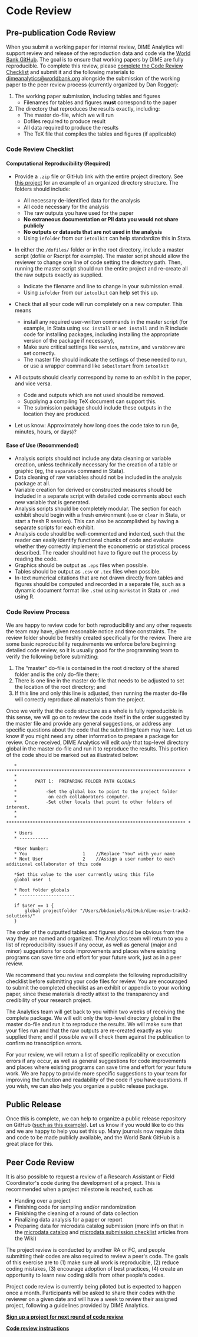 # Code Review

## Pre-publication Code Review

When you submit a working paper for internal review, DIME Analytics will support review and release of the reproduction data and code via the [World Bank GitHub](https://github.com/worldbank). The goal is to ensure that working papers by DIME are fully reproducible. To complete this review, please [complete the Code Review Checklist](https://github.com/worldbank/dimeanalytics/raw/master/non-mkdocs%20resources/DIME%20Analytics%20Code%20Review%20Checklist.pdf) and submit it and the following materials to [dimeanalytics@worldbank.org](mailto:dimeanalytics@worldbank.org) alongside the submission of the working paper to the peer review process (currently organized by Dan Rogger):

1. The working paper submission, including tables and figures
    - Filenames for tables and figures **must** correspond to the paper
1. The directory that reproduces the results exactly, including:
    - The master do-file, which we will run
    - Dofiles required to produce result
    - All data required to produce the results
    - The TeX file that compiles the tables and figures (if applicable)

### Code Review Checklist

#### Computational Reproducibility (Required)

- Provide a `.zip` file or GitHub link with the entire project directory. See [this project](https://github.com/worldbank/Water-When-It-Counts) for an example of an organized directory structure. The folders should include:
    - All necessary de-identified data for the analysis
    - All code necessary for the analysis
    - The raw outputs you have used for the paper
    - **No extraneous documentation or PII data you would not share publicly**
    - **No outputs or datasets that are not used in the analysis**
    - Using `iefolder` from our `ietoolkit` can help standardize this in Stata.

- In either the `/dofiles/` folder or in the root directory, include a master script (dofile or Rscript for example). The master script should allow the reviewer to change one line of code setting the directory path. Then, running the master script should run the entire project and re-create all the raw outputs exactly as supplied.
    - Indicate the filename and line to change in your submission email.
    - Using `iefolder` from our `ietoolkit` can help set this up.

- Check that all your code will run completely on a new computer. This means
    - install any required user-written commands in the master script (for example, in Stata using `ssc install` or `net install` and in R include code for installing packages, including installing the appropriate version of the package if necessary),
    - Make sure critical settings like `version`, `matsize`, and `varabbrev` are set correctly.
    - The master file should indicate the settings of these needed to run, or use a wrapper command like `ieboilstart` from `ietoolkit`

- All outputs should clearly correspond by name to an exhibit in the paper, and vice versa.
    - Code and outputs which are not used should be removed.
    - Supplying a compiling TeX document can support this.
    - The submission package should include these outputs in the location they are produced.

- Let us know: Approximately how long does the code take to run (ie, minutes, hours, or days)?

#### Ease of Use (Recommended)

- Analysis scripts should not include any data cleaning or variable creation, unless technically necessary for the creation of a table or graphic (eg, the `separate` command in Stata).
- Data cleaning of raw variables should not be included in the analysis package at all.
- Variable creation for derived or constructed measures should be included in a separate script with detailed code comments about each new variable that is generated.
- Analysis scripts should be completely modular. The section for each exhibit should begin with a fresh environment (`use` or `clear` in Stata, or start a fresh R session). This can also be accomplished by having a separate scripts for each exhibit.
- Analysis code should be well-commented and indented, such that the reader can easily identify functional chunks of code and evaluate whether they correctly implement the econometric or statistical process described. The reader should not have to figure out the process by reading the code.
- Graphics should be output as `.eps` files when possible.
- Tables should be output as `.csv` or `.tex` files when possible.
- In-text numerical citations that are not drawn directly from tables and figures should be computed and recorded in a separate file, such as a dynamic document format like `.stmd` using `markstat` in Stata or `.rmd` using R.

### Code Review Process

We are happy to review code for both reproducibility and any other requests the team may have, given reasonable notice and time constraints. The review folder should be freshly created specifically for the review. There are some basic reproducibility requirements we enforce before beginning detailed code review, so it is usually good for the programming team to verify the following before submitting:

1. The “master” do-file is contained in the root directory of the shared folder and is the only do-file there;
1. There is one line in the master do-file that needs to be adjusted to set the location of the root directory; and
1. If this line and only this line is adjusted, then running the master do-file will correctly reproduce all materials from the project.

Once we verify that the code structure as a whole is fully reproducible in this sense, we will go on to review the code itself in the order suggested by the master file and provide any general suggestions, or address any specific questions about the code that the submitting team may have. Let us know if you might need any other information to prepare a package for review. Once received, DIME Analytics will edit *only* that top-level directory global in the master do-file and run it to reproduce the results. This portion of the code should be marked out as illustrated below:

```
   * ******************************************************************** *
   *
   *       PART 1:  PREPARING FOLDER PATH GLOBALS
   *
   *           -Set the global box to point to the project folder
   *            on each collaborators computer.
   *           -Set other locals that point to other folders of interest.
   *
   * ******************************************************************** *

   * Users
   * -----------

   *User Number:
   * You                     1    //Replace "You" with your name
   * Next User               2    //Assign a user number to each additional collaborator of this code

   *Set this value to the user currently using this file
   global user  1

   * Root folder globals
   * ---------------------

   if $user == 1 {
       global projectfolder "/Users/bbdaniels/GitHub/dime-msie-track2-solutions/"
   }
```
The order of the outputted tables and figures should be obvious from the way they are named and organized. The Analytics team will return to you a list of reproducibility issues if any occur, as well as general (major and minor) suggestions for code improvements and places where existing programs can save time and effort for your future work, just as in a peer review.

We recommend that you review and complete the following reproducibility checklist before submitting your code files for review. You are encouraged to submit the completed checklist as an exhibit or appendix to your working paper, since these materials directly attest to the transparency and credibility of your research project.

The Analytics team will get back to you within two weeks of receiving the complete package. We will edit only the top-level directory global in the master do-file and run it to reproduce the results. We will make sure that your files run and that the raw outputs are re-created exactly as you supplied them; and if possible we will check them against the publication to confirm no transcription errors.

For your review, we will return a list of specific replicability or execution errors if any occur, as well as general suggestions for code improvements and places where existing programs can save time and effort for your future work. We are happy to provide more specific suggestions to your team for improving the function and readability of the code if you have questions. If you wish, we can also help you organize a public release package.

## Public Release

Once this is complete, we can help to organize a public release repository on GitHub ([such as this example](https://github.com/worldbank/Water-When-It-Counts)). Let us know if you would like to do this and we are happy to help you set this up. Many journals now require data and code to be made publicly available, and the World Bank GitHub is a great place for this.

## Peer Code Review

It is also possible to request a review of a Research Assistant or Field Coordinator's code during the development of a project. This is recommended when a project milestone is reached, such as
- Handing over a project
- Finishing code for sampling and/or randomization
- Finishing the cleaning of a round of data collection
- Finalizing data analysis for a paper or report
- Preparing data for microdata catalog submission (more info on that in the [microdata catalog](https://dimewiki.worldbank.org/wiki/Microdata_Catalog) and [microdata submission checklist](https://dimewiki.worldbank.org/wiki/Microdata_Catalog) articles from the Wiki)

The project review is conducted by another RA or FC, and people submitting their codes are also required to review a peer's code. The goals of this exercise are to (1) make sure all work is reproducible, (2) reduce coding mistakes, (3) encourage adoption of best practices, (4) create an opportunity to learn new coding skills from other people's codes.

Project code review is currently being piloted but is expected to happen once a month. Participants will be asked to share their codes with the reviewer on a given date and will have a week to review their assigned project, following a guidelines provided by DIME Analytics.

**[Sign up a project for next round of code review](https://docs.google.com/forms/d/e/1FAIpQLScW1Holg5UjaA5F_kJ8Ga47eAV_zHE6JCGLot7DNOSraFMoFQ/viewform?usp=sf_link)**

**[Code review instructions](https://github.com/worldbank/DIMEwiki/wiki/How-does-it-work%3F)**
